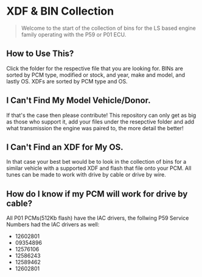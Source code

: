 # XDF & BIN Collection
  > Welcome to the start of the collection of bins for the LS based engine family operating with the P59 or P01 ECU.
  ## How to Use This?
   Click the folder for the respective file that you are looking for. BINs are sorted by PCM type, modified or stock, and year, make and model, and lastly OS. XDFs are sorted by PCM type and OS.
  ## I Can't Find My Model Vehicle/Donor.
   If that's the case then please contribute! This repository can only get as big as those who support it, add your files under the resepctive folder and add what transmission the engine was paired to, the more detail the better!
  ## I Can't Find an XDF for My OS.
   In that case your best bet would be to look in the collection of bins for a similar vehicle with a supported XDF and flash that file onto your PCM. All tunes can be made to work with drive by cable or drive by wire.
  ## How do I know if my PCM will work for drive by cable?
   All P01 PCMs(512Kb flash) have the IAC drivers, the follwing P59 Service Numbers had the IAC drivers as well: 
  - 12602801
  - 09354896
  - 12576106
  - 12586243
  - 12589462
  - 12602801
 

